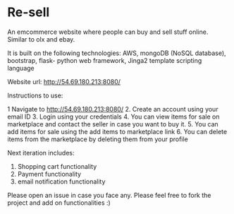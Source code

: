 # Re-sell
An emcommerce website where people can buy and sell stuff online. Similar to olx and ebay.

It is built on the following technologies: 
AWS, mongoDB (NoSQL database), bootstrap, flask- python web framework, Jinga2 template scripting language

Website url:
http://54.69.180.213:8080/


Instructions to use:

1 Navigate to http://54.69.180.213:8080/
2. Create an account using your email ID
3. Login using your credentials
4. You can view items for sale on marketplace and contact the seller in case you want to buy it.
5. You can add items for sale using the add items to marketplace link
6. You can delete items from the marketplace by deleting them from your profile


Next iteration includes:
1. Shopping cart functionality
2. Payment functionality
3. email notification functionality

Please open an issue in case you face any. Please feel free to fork the project and add on functionalities :)

